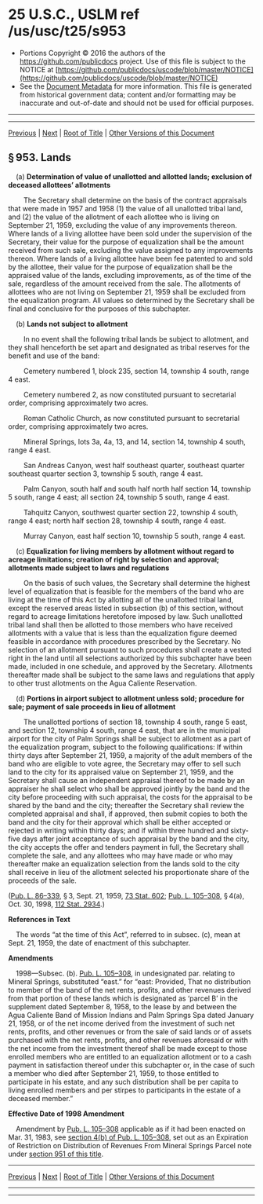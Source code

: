 ---
---

# 25 U.S.C., USLM ref /us/usc/t25/s953

* Portions Copyright © 2016 the authors of the https://github.com/publicdocs project.
  Use of this file is subject to the NOTICE at [https://github.com/publicdocs/uscode/blob/master/NOTICE](https://github.com/publicdocs/uscode/blob/master/NOTICE)
* See the [Document Metadata](././../../../../..//README.md) for more information.
  This file is generated from historical government data; content and/or formatting may be inaccurate and out-of-date and should not be used for official purposes.

----------
----------

[Previous](./../../../../..//us/usc/t25/ch14/schXLIV/m__us_usc_t25_s952.md) | [Next](./../../../../..//us/usc/t25/ch14/schXLIV/m__us_usc_t25_s954.md) | [Root of Title](./../../../../../) | [Other Versions of this Document](https://publicdocs.github.io/go/links?ns=uslm&ref=%2Fus%2Fusc%2Ft25%2Fs953)

## § 953. Lands

    (a) __Determination of value of unallotted and allotted lands; exclusion of deceased allottees’ allotments__ 

        The Secretary shall determine on the basis of the contract appraisals that were made in 1957 and 1958 (1) the value of all unallotted tribal land, and (2) the value of the allotment of each allottee who is living on September 21, 1959, excluding the value of any improvements thereon. Where lands of a living allottee have been sold under the supervision of the Secretary, their value for the purpose of equalization shall be the amount received from such sale, excluding the value assigned to any improvements thereon. Where lands of a living allottee have been fee patented to and sold by the allottee, their value for the purpose of equalization shall be the appraised value of the lands, excluding improvements, as of the time of the sale, regardless of the amount received from the sale. The allotments of allottees who are not living on September 21, 1959 shall be excluded from the equalization program. All values so determined by the Secretary shall be final and conclusive for the purposes of this subchapter.

    (b) __Lands not subject to allotment__ 

        In no event shall the following tribal lands be subject to allotment, and they shall henceforth be set apart and designated as tribal reserves for the benefit and use of the band:

        Cemetery numbered 1, block 235, section 14, township 4 south, range 4 east.

        Cemetery numbered 2, as now constituted pursuant to secretarial order, comprising approximately two acres.

        Roman Catholic Church, as now constituted pursuant to secretarial order, comprising approximately two acres.

        Mineral Springs, lots 3a, 4a, 13, and 14, section 14, township 4 south, range 4 east.

        San Andreas Canyon, west half southeast quarter, southeast quarter southeast quarter section 3, township 5 south, range 4 east.

        Palm Canyon, south half and south half north half section 14, township 5 south, range 4 east; all section 24, township 5 south, range 4 east.

        Tahquitz Canyon, southwest quarter section 22, township 4 south, range 4 east; north half section 28, township 4 south, range 4 east.

        Murray Canyon, east half section 10, township 5 south, range 4 east.

    (c) __Equalization for living members by allotment without regard to acreage limitations; creation of right by selection and approval; allotments made subject to laws and regulations__ 

        On the basis of such values, the Secretary shall determine the highest level of equalization that is feasible for the members of the band who are living at the time of this Act by allotting all of the unallotted tribal land, except the reserved areas listed in subsection (b) of this section, without regard to acreage limitations heretofore imposed by law. Such unallotted tribal land shall then be allotted to those members who have received allotments with a value that is less than the equalization figure deemed feasible in accordance with procedures prescribed by the Secretary. No selection of an allotment pursuant to such procedures shall create a vested right in the land until all selections authorized by this subchapter have been made, included in one schedule, and approved by the Secretary. Allotments thereafter made shall be subject to the same laws and regulations that apply to other trust allotments on the Agua Caliente Reservation.

    (d) __Portions in airport subject to allotment unless sold; procedure for sale; payment of sale proceeds in lieu of allotment__ 

        The unallotted portions of section 18, township 4 south, range 5 east, and section 12, township 4 south, range 4 east, that are in the municipal airport for the city of Palm Springs shall be subject to allotment as a part of the equalization program, subject to the following qualifications: If within thirty days after September 21, 1959, a majority of the adult members of the band who are eligible to vote agree, the Secretary may offer to sell such land to the city for its appraised value on September 21, 1959, and the Secretary shall cause an independent appraisal thereof to be made by an appraiser he shall select who shall be approved jointly by the band and the city before proceeding with such appraisal, the costs for the appraisal to be shared by the band and the city; thereafter the Secretary shall review the completed appraisal and shall, if approved, then submit copies to both the band and the city for their approval which shall be either accepted or rejected in writing within thirty days; and if within three hundred and sixty-five days after joint acceptance of such appraisal by the band and the city, the city accepts the offer and tenders payment in full, the Secretary shall complete the sale, and any allottees who may have made or who may thereafter make an equalization selection from the lands sold to the city shall receive in lieu of the allotment selected his proportionate share of the proceeds of the sale.

([Pub. L. 86–339][/us/pl/86/339], § 3, Sept. 21, 1959, [73 Stat. 602][/us/stat/73/602]; [Pub. L. 105–308][/us/pl/105/308], § 4(a), Oct. 30, 1998, [112 Stat. 2934][/us/stat/112/2934].)

 __References in Text__ 

    The words “at the time of this Act”, referred to in subsec. (c), mean at Sept. 21, 1959, the date of enactment of this subchapter.

 __Amendments__ 

    1998—Subsec. (b). [Pub. L. 105–308][/us/pl/105/308], in undesignated par. relating to Mineral Springs, substituted “east.” for “east: Provided, That no distribution to member of the band of the net rents, profits, and other revenues derived from that portion of these lands which is designated as ‘parcel B’ in the supplement dated September 8, 1958, to the lease by and between the Agua Caliente Band of Mission Indians and Palm Springs Spa dated January 21, 1958, or of the net income derived from the investment of such net rents, profits, and other revenues or from the sale of said lands or of assets purchased with the net rents, profits, and other revenues aforesaid or with the net income from the investment thereof shall be made except to those enrolled members who are entitled to an equalization allotment or to a cash payment in satisfaction thereof under this subchapter or, in the case of such a member who died after September 21, 1959, to those entitled to participate in his estate, and any such distribution shall be per capita to living enrolled members and per stirpes to participants in the estate of a deceased member.”

 __Effective Date of 1998 Amendment__ 

    Amendment by [Pub. L. 105–308][/us/pl/105/308] applicable as if it had been enacted on Mar. 31, 1983, see [section 4(b) of Pub. L. 105–308][/us/pl/105/308/s4/b], set out as an Expiration of Restriction on Distribution of Revenues From Mineral Springs Parcel note under [section 951 of this title][/us/usc/t25/s951].

----------

[Previous](./../../../../..//us/usc/t25/ch14/schXLIV/m__us_usc_t25_s952.md) | [Next](./../../../../..//us/usc/t25/ch14/schXLIV/m__us_usc_t25_s954.md) | [Root of Title](./../../../../../) | [Other Versions of this Document](https://publicdocs.github.io/go/links?ns=uslm&ref=%2Fus%2Fusc%2Ft25%2Fs953)

----------
----------

[/us/pl/86/339]: https://publicdocs.github.io/go/links?ns=uslm&ref=%2Fus%2Fpl%2F86%2F339
[/us/stat/73/602]: https://publicdocs.github.io/go/links?ns=uslm&ref=%2Fus%2Fstat%2F73%2F602
[/us/pl/105/308]: https://publicdocs.github.io/go/links?ns=uslm&ref=%2Fus%2Fpl%2F105%2F308
[/us/stat/112/2934]: https://publicdocs.github.io/go/links?ns=uslm&ref=%2Fus%2Fstat%2F112%2F2934
[/us/pl/105/308]: https://publicdocs.github.io/go/links?ns=uslm&ref=%2Fus%2Fpl%2F105%2F308
[/us/pl/105/308]: https://publicdocs.github.io/go/links?ns=uslm&ref=%2Fus%2Fpl%2F105%2F308
[/us/pl/105/308/s4/b]: https://publicdocs.github.io/go/links?ns=uslm&ref=%2Fus%2Fpl%2F105%2F308%2Fs4%2Fb
[/us/usc/t25/s951]: https://publicdocs.github.io/go/links?ns=uslm&ref=%2Fus%2Fusc%2Ft25%2Fs951


